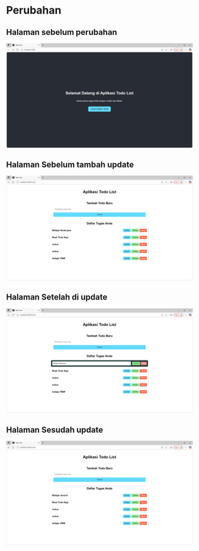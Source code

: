 # Perubahan 

## Halaman sebelum perubahan
![halaman1](../screenshots/halaman1.png)

## Halaman Sebelum tambah update
![halaman2](../screenshots/update1.png)

## Halaman Setelah di update
![halaman2](../screenshots/update2.png)

## Halaman Sesudah update
![halaman2](../screenshots/update3.png)